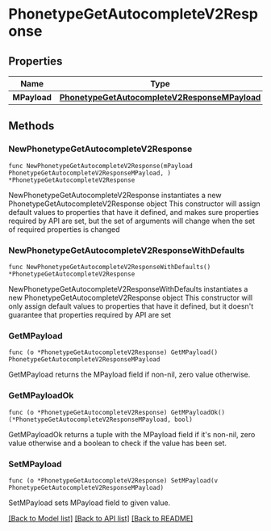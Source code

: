 # PhonetypeGetAutocompleteV2Response

## Properties

Name | Type | Description | Notes
------------ | ------------- | ------------- | -------------
**MPayload** | [**PhonetypeGetAutocompleteV2ResponseMPayload**](PhonetypeGetAutocompleteV2ResponseMPayload.md) |  | 

## Methods

### NewPhonetypeGetAutocompleteV2Response

`func NewPhonetypeGetAutocompleteV2Response(mPayload PhonetypeGetAutocompleteV2ResponseMPayload, ) *PhonetypeGetAutocompleteV2Response`

NewPhonetypeGetAutocompleteV2Response instantiates a new PhonetypeGetAutocompleteV2Response object
This constructor will assign default values to properties that have it defined,
and makes sure properties required by API are set, but the set of arguments
will change when the set of required properties is changed

### NewPhonetypeGetAutocompleteV2ResponseWithDefaults

`func NewPhonetypeGetAutocompleteV2ResponseWithDefaults() *PhonetypeGetAutocompleteV2Response`

NewPhonetypeGetAutocompleteV2ResponseWithDefaults instantiates a new PhonetypeGetAutocompleteV2Response object
This constructor will only assign default values to properties that have it defined,
but it doesn't guarantee that properties required by API are set

### GetMPayload

`func (o *PhonetypeGetAutocompleteV2Response) GetMPayload() PhonetypeGetAutocompleteV2ResponseMPayload`

GetMPayload returns the MPayload field if non-nil, zero value otherwise.

### GetMPayloadOk

`func (o *PhonetypeGetAutocompleteV2Response) GetMPayloadOk() (*PhonetypeGetAutocompleteV2ResponseMPayload, bool)`

GetMPayloadOk returns a tuple with the MPayload field if it's non-nil, zero value otherwise
and a boolean to check if the value has been set.

### SetMPayload

`func (o *PhonetypeGetAutocompleteV2Response) SetMPayload(v PhonetypeGetAutocompleteV2ResponseMPayload)`

SetMPayload sets MPayload field to given value.



[[Back to Model list]](../README.md#documentation-for-models) [[Back to API list]](../README.md#documentation-for-api-endpoints) [[Back to README]](../README.md)


